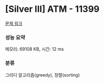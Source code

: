 # [Silver III] ATM - 11399 

[문제 링크](https://www.acmicpc.net/problem/11399) 

### 성능 요약

메모리: 69108 KB, 시간: 12 ms

### 분류

그리디 알고리즘(greedy), 정렬(sorting)

